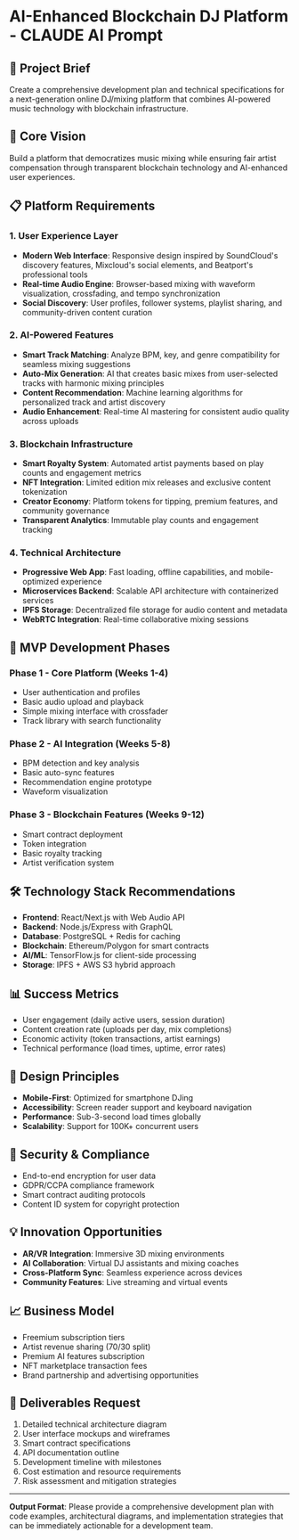 # AI-Enhanced Blockchain DJ Platform - CLAUDE AI Prompt

## 🎵 Project Brief
Create a comprehensive development plan and technical specifications for a next-generation online DJ/mixing platform that combines AI-powered music technology with blockchain infrastructure. 

## 🎯 Core Vision
Build a platform that democratizes music mixing while ensuring fair artist compensation through transparent blockchain technology and AI-enhanced user experiences.

## 📋 Platform Requirements

### 1. User Experience Layer
- **Modern Web Interface**: Responsive design inspired by SoundCloud's discovery features, Mixcloud's social elements, and Beatport's professional tools
- **Real-time Audio Engine**: Browser-based mixing with waveform visualization, crossfading, and tempo synchronization
- **Social Discovery**: User profiles, follower systems, playlist sharing, and community-driven content curation

### 2. AI-Powered Features
- **Smart Track Matching**: Analyze BPM, key, and genre compatibility for seamless mixing suggestions
- **Auto-Mix Generation**: AI that creates basic mixes from user-selected tracks with harmonic mixing principles
- **Content Recommendation**: Machine learning algorithms for personalized track and artist discovery
- **Audio Enhancement**: Real-time AI mastering for consistent audio quality across uploads

### 3. Blockchain Infrastructure
- **Smart Royalty System**: Automated artist payments based on play counts and engagement metrics
- **NFT Integration**: Limited edition mix releases and exclusive content tokenization
- **Creator Economy**: Platform tokens for tipping, premium features, and community governance
- **Transparent Analytics**: Immutable play counts and engagement tracking

### 4. Technical Architecture
- **Progressive Web App**: Fast loading, offline capabilities, and mobile-optimized experience
- **Microservices Backend**: Scalable API architecture with containerized services
- **IPFS Storage**: Decentralized file storage for audio content and metadata
- **WebRTC Integration**: Real-time collaborative mixing sessions

## 🚀 MVP Development Phases

### Phase 1 - Core Platform (Weeks 1-4)
- User authentication and profiles
- Basic audio upload and playback
- Simple mixing interface with crossfader
- Track library with search functionality

### Phase 2 - AI Integration (Weeks 5-8)
- BPM detection and key analysis
- Basic auto-sync features
- Recommendation engine prototype
- Waveform visualization

### Phase 3 - Blockchain Features (Weeks 9-12)
- Smart contract deployment
- Token integration
- Basic royalty tracking
- Artist verification system

## 🛠️ Technology Stack Recommendations
- **Frontend**: React/Next.js with Web Audio API
- **Backend**: Node.js/Express with GraphQL
- **Database**: PostgreSQL + Redis for caching
- **Blockchain**: Ethereum/Polygon for smart contracts
- **AI/ML**: TensorFlow.js for client-side processing
- **Storage**: IPFS + AWS S3 hybrid approach

## 📊 Success Metrics
- User engagement (daily active users, session duration)
- Content creation rate (uploads per day, mix completions)
- Economic activity (token transactions, artist earnings)
- Technical performance (load times, uptime, error rates)

## 🎨 Design Principles
- **Mobile-First**: Optimized for smartphone DJing
- **Accessibility**: Screen reader support and keyboard navigation
- **Performance**: Sub-3-second load times globally
- **Scalability**: Support for 100K+ concurrent users

## 🔐 Security & Compliance
- End-to-end encryption for user data
- GDPR/CCPA compliance framework
- Smart contract auditing protocols
- Content ID system for copyright protection

## 💡 Innovation Opportunities
- **AR/VR Integration**: Immersive 3D mixing environments
- **AI Collaboration**: Virtual DJ assistants and mixing coaches
- **Cross-Platform Sync**: Seamless experience across devices
- **Community Features**: Live streaming and virtual events

## 📈 Business Model
- Freemium subscription tiers
- Artist revenue sharing (70/30 split)
- Premium AI features subscription
- NFT marketplace transaction fees
- Brand partnership and advertising opportunities

## 🎯 Deliverables Request
1. Detailed technical architecture diagram
2. User interface mockups and wireframes
3. Smart contract specifications
4. API documentation outline
5. Development timeline with milestones
6. Cost estimation and resource requirements
7. Risk assessment and mitigation strategies

---

**Output Format**: Please provide a comprehensive development plan with code examples, architectural diagrams, and implementation strategies that can be immediately actionable for a development team.